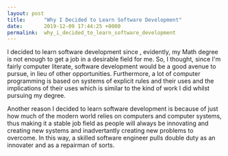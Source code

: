 ```yaml
---
layout: post
title:      "Why I Decided to Learn Software Development"
date:       2019-12-09 17:44:25 +0000
permalink:  why_i_decided_to_learn_software_development
---
```



I decided to learn software development since , evidently, my Math degree is not enough to get a job in a desirable field for me. So, I thought, since I'm fairly computer literate, software development would be a good avenue to pursue, in lieu of other opportunities. Furthermore, a lot of computer programming is based on systems of explicit rules and their uses and the implications of their uses which is similar to the kind of work I did whilst pursuing my degree.

Another reason I decided to learn software development is because of just how much of the modern world relies on computers and computer systems, thus making it a stable job field as people will always be innovating and creating new systems and inadvertantly creating new problems to overcome. In this way, a skilled software engineer pulls double duty as an innovater and as a repairman of sorts.
